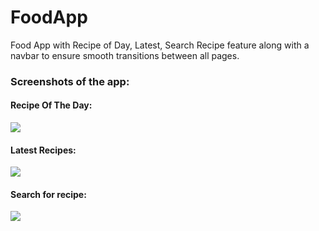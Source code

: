 # FoodApp
Food App with Recipe of Day, Latest, Search Recipe feature along with a navbar to ensure smooth transitions between all pages.


<h3>Screenshots of the app:</h3>

<h4>Recipe Of The Day:</h4>

![](https://i.ibb.co/m82Vyhv/Food2.png)



<h4>Latest Recipes:</h4> 

![](https://i.ibb.co/ZSDWxm8/Food1.png)


<h4>Search for recipe:</h4>  

![](https://i.ibb.co/PW6QyDm/Food3.png)



